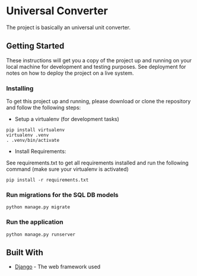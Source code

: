 # Universal Converter

The project is basically an universal unit converter.

## Getting Started

These instructions will get you a copy of the project up and running on your local machine for development and testing purposes. See deployment for notes on how to deploy the project on a live system.

### Installing

To get this project up and running, please download or clone the repository and follow the following steps:

* Setup a virtualenv (for development tasks)

```
pip install virtualenv
virtualenv .venv 
. .venv/bin/activate
```

* Install Requirements:

See requirements.txt to get all requirements installed and run the following command (make sure your virtualenv is activated)

```
pip install -r requirements.txt
```

### Run migrations for the SQL DB models
```
python manage.py migrate
```
### Run the application
```
python manage.py runserver
```

## Built With

* [Django](https://docs.djangoproject.com/en/2.2/) - The web framework used
